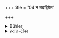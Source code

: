+++
title = "04 न तदाद्रियेत"

+++

<details><summary>Bühler</summary>

he shall not take heed of that.
</details>

<details><summary>हरदत्त-टीका</summary>

## सूत्रम्
न तदाद्रियेत ॥ ४॥  
### टिप्पनी
तस्मात् न तदाद्रियेत । अदानेऽपि न प्रत्यवायः । विवाहोऽपि द्वितीयो न निमित्तं सत्यां प्रथमायां धर्मप्रजासम्पन्नायाम् । तदर्थमिदं वचनम् । अन्यत्र प्राप्त्यभावात् ॥
</details>
